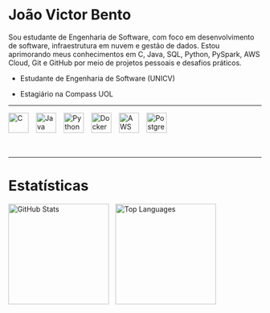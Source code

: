 # João Victor Bento

Sou estudante de Engenharia de Software, com foco em desenvolvimento de software, infraestrutura em nuvem e gestão de dados. Estou aprimorando meus conhecimentos em C, Java, SQL, Python, PySpark, AWS Cloud, Git e GitHub por meio de projetos pessoais e desafios práticos. 


* Estudante de Engenharia de Software (UNICV)

* Estagiário na Compass UOL


---

<div style="display: flex; gap: 15px; flex-wrap: wrap;">
  <img src="https://upload.wikimedia.org/wikipedia/commons/1/18/C_Programming_Language.svg" alt="C" title="C" width="40"/>

  <img src="https://cdn.jsdelivr.net/gh/devicons/devicon/icons/java/java-original.svg" alt="Java" title="Java" width="40"/>

  <img src="https://cdn.jsdelivr.net/gh/devicons/devicon/icons/python/python-original.svg" alt="Python" title="Python" width="40"/>

  <img src="https://cdn.jsdelivr.net/gh/devicons/devicon/icons/docker/docker-plain-wordmark.svg" alt="Docker" title="Docker" width="40"/>

  <img src="https://cdn.jsdelivr.net/gh/devicons/devicon/icons/amazonwebservices/amazonwebservices-original-wordmark.svg" alt="AWS" title="AWS" width="40"/>
  
  <img src="https://cdn.jsdelivr.net/gh/devicons/devicon/icons/postgresql/postgresql-original.svg" alt="PostgreSQL" title="PostgreSQL" width="40"/>
</div>

<br/>
<br/>

---


# Estatísticas 

<p>
  <img 
    align="left" 
    alt="GitHub Stats" 
    height="200" 
    style="padding-right: 10px;" 
    src="https://github-readme-stats.vercel.app/api?username=ojoaobento&show_icons=true&theme=react&include_all_commits=true&locale=pt-br&hide_border=true&bg_color=0D1117&text_color=C9D1D9&title_color=58A6FF&icon_color=1F6FEB" 
    alt="Estatísticas GitHub"
  />

  <img 
    align="left" 
    alt="Top Languages" 
    height="200" 
    src="https://github-readme-stats.vercel.app/api/top-langs/?username=ojoaobento&hide_border=true&bg_color=0D1117&text_color=C9D1D9&title_color=58A6FF&layout=compact&langs_count=6" 
    alt="Linguagens mais usadas"
  />
</p>
